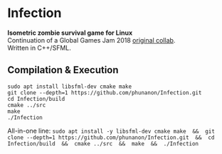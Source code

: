 # Infection
**Isometric zombie survival game for Linux**  
Continuation of a Global Games Jam 2018 [original collab](https://github.com/danielshare/GGJ2018).  
Written in C++/SFML.

## Compilation & Execution
```
sudo apt install libsfml-dev cmake make
git clone --depth=1 https://github.com/phunanon/Infection.git
cd Infection/build
cmake ../src
make
./Infection
```
All-in-one line:
`sudo apt install -y libsfml-dev cmake make  &&  git clone --depth=1 https://github.com/phunanon/Infection.git  &&  cd Infection/build  &&  cmake ../src  &&  make  &&  ./Infection`
